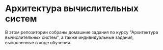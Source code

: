 # Архитектура вычислительных систем

В этом репозитории собраны домашние задания по курсу "Архитектура вычислительных систем", а также индивидуальные задания, выполненные в ходе обучения. 
